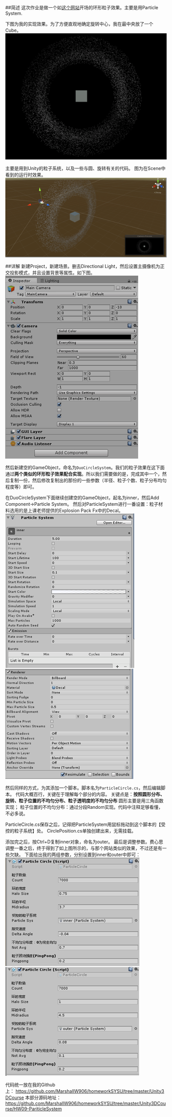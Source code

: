 ##简述
这次作业是做一个如[这个网站](http://i-remember.fr/en)开场的环形粒子效果。主要是用Particle System.

下图为我的实现效果。为了方便直观地确定旋转中心，我在最中央放了一个Cube。
![Alt text](../img/12-1.png)

主要是用到Unity的粒子系统，以及一些与圆、旋转有关的代码。
图为在Scene中看到的运行时效果。
![Alt text](../img/12-2.png)

##详解
新建Project，新建场景。删去Directional Light，然后设置主摄像机为正交投影模式，并且设置背景等属性。如下图。
![Alt text](../img/12-3.png)

然后新建空的GameObject，命名为`DuoCircleSystem`。我们的粒子效果在这下面通过**两个类似的环形粒子效果配合实现**。所以我们需要做的是，完成其中一个，然后复制一份，然后修改复制出的那份的一些参数（半径、粒子个数、粒子分布均匀程度等）即可。

在DuoCircleSystem下面继续创建空的GameObject，起名为inner，然后Add Component→Particle System。
然后对ParticleSystem进行一番设置：粒子材料选用的是上课老师提供的Explosion Pack Fx中的Decal。
![Alt text](../img/12-4.png)
![Alt text](../img/12-5.png)

然后同样的方式，为其添加一个脚本。脚本名为`ParticleCircle.cs`，然后编辑脚本。
代码大概百行，关键在于理解每个部分的内容。
关键点是：**按照圆形分布、旋转、粒子位置的不均匀分布、粒子透明度的不均匀分布**
圆形主要是用三角函数实现；
粒子位置的不均匀分布：通过分段Random实现。代码中注释足够看懂，不必多说。

ParticleCircle.cs保存之后，记得把ParticleSystem用鼠标拖动到这个脚本的【受控的粒子系统】处。
CirclePosition.cs单独创建出来，无需挂载。

添加完之后，按Ctrl+D复制inner对象，命名为outer。
最后是调整参数。费心思调整一番之后，终于得到了如上图所示的，与那个网站类似的效果，不过还是有一些欠缺。
下面给出我的两组参数，分别设置到inner和outer中即可：
![Alt text](../img/12-6.png)
![Alt text](../img/12-7.png)

代码统一放在我的Github上： https://github.com/MarshallW906/homeworkSYSU/tree/master/Unity3DCourse
本部分源码地址：https://github.com/MarshallW906/homeworkSYSU/tree/master/Unity3DCourse/HW09-PariticleSystem
